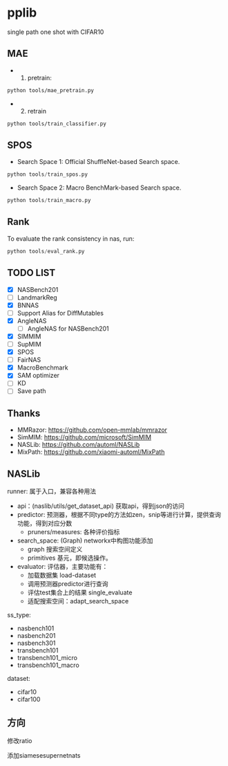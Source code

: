 # pplib

single path one shot with CIFAR10


## MAE

- 1. pretrain:

```bash
python tools/mae_pretrain.py
```

- 2. retrain

```bash
python tools/train_classifier.py
```

## SPOS

- Search Space 1: Official ShuffleNet-based Search space.

```python
python tools/train_spos.py
```

- Search Space 2: Macro BenchMark-based Search space.

```python
python tools/train_macro.py
```

## Rank

To evaluate the rank consistency in nas, run:

```python
python tools/eval_rank.py
```


## TODO LIST

- [x] NASBench201
- [ ] LandmarkReg
- [x] BNNAS
- [ ] Support Alias for DiffMutables
- [x] AngleNAS
  - [ ] AngleNAS for NASBench201
- [x] SIMMIM
- [ ] SupMIM
- [x] SPOS
- [ ] FairNAS
- [x] MacroBenchmark
- [x] SAM optimizer
- [ ] KD
- [ ] Save path

## Thanks

- MMRazor: https://github.com/open-mmlab/mmrazor
- SimMIM: https://github.com/microsoft/SimMIM
- NASLib: https://github.com/automl/NASLib
- MixPath: https://github.com/xiaomi-automl/MixPath

## NASLib

runner: 属于入口，兼容各种用法

- api：(naslib/utils/get_dataset_api) 获取api，得到json的访问
- predictor: 预测器，根据不同type的方法如zen，snip等进行计算，提供查询功能，得到对应分数
    - pruners/measures: 各种评价指标
- search_space: (Graph) networkx中构图功能添加
    - graph 搜索空间定义
    - primitives 基元，即候选操作。
- evaluator: 评估器，主要功能有：
    - 加载数据集 load-dataset
    - 调用预测器predictor进行查询
    - 评估test集合上的结果 single_evaluate
    - 适配搜索空间：adapt_search_space

ss_type:
- nasbench101
- nasbench201
- nasbench301
- transbench101
- transbench101_micro
- transbench101_macro

dataset:
- cifar10
- cifar100


## 方向

修改ratio

添加siamesesupernetnats
